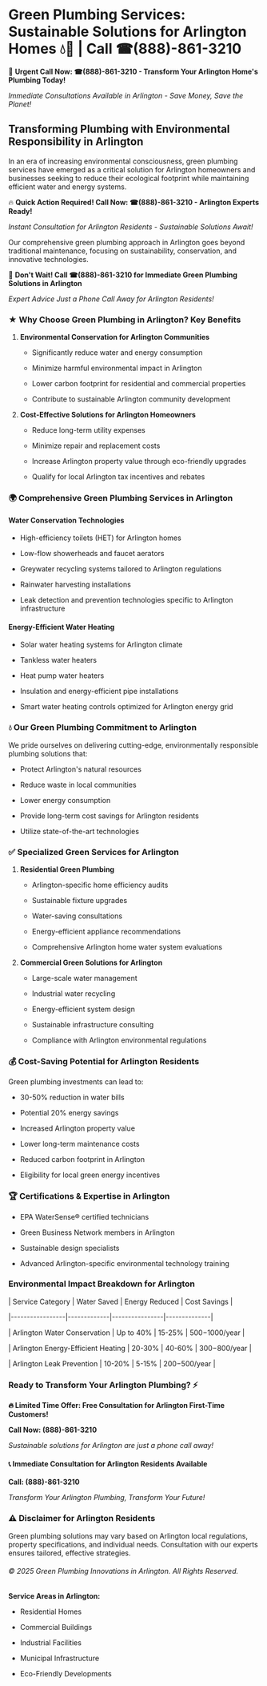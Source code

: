 # Green Plumbing Services: Sustainable Solutions for Arlington Homes 💧🌿 | Call ☎(888)-861-3210

🚨 **Urgent Call Now: ☎(888)-861-3210 - Transform Your Arlington Home's Plumbing Today!**
*Immediate Consultations Available in Arlington - Save Money, Save the Planet!*

## Transforming Plumbing with Environmental Responsibility in Arlington

In an era of increasing environmental consciousness, green plumbing services have emerged as a critical solution for Arlington homeowners and businesses seeking to reduce their ecological footprint while maintaining efficient water and energy systems. 

🔥 **Quick Action Required! Call Now: ☎(888)-861-3210 - Arlington Experts Ready!**
*Instant Consultation for Arlington Residents - Sustainable Solutions Await!*

Our comprehensive green plumbing approach in Arlington goes beyond traditional maintenance, focusing on sustainability, conservation, and innovative technologies.

🚨 **Don't Wait! Call ☎(888)-861-3210 for Immediate Green Plumbing Solutions in Arlington**
*Expert Advice Just a Phone Call Away for Arlington Residents!*

### ★ Why Choose Green Plumbing in Arlington? Key Benefits

1. **Environmental Conservation for Arlington Communities** 
   - Significantly reduce water and energy consumption
   - Minimize harmful environmental impact in Arlington
   - Lower carbon footprint for residential and commercial properties
   - Contribute to sustainable Arlington community development

2. **Cost-Effective Solutions for Arlington Homeowners** 
   - Reduce long-term utility expenses
   - Minimize repair and replacement costs
   - Increase Arlington property value through eco-friendly upgrades
   - Qualify for local Arlington tax incentives and rebates

### 🌍 Comprehensive Green Plumbing Services in Arlington

#### Water Conservation Technologies
- High-efficiency toilets (HET) for Arlington homes
- Low-flow showerheads and faucet aerators
- Greywater recycling systems tailored to Arlington regulations
- Rainwater harvesting installations
- Leak detection and prevention technologies specific to Arlington infrastructure

#### Energy-Efficient Water Heating
- Solar water heating systems for Arlington climate
- Tankless water heaters
- Heat pump water heaters
- Insulation and energy-efficient pipe installations
- Smart water heating controls optimized for Arlington energy grid

### 💧 Our Green Plumbing Commitment to Arlington

We pride ourselves on delivering cutting-edge, environmentally responsible plumbing solutions that:
- Protect Arlington's natural resources
- Reduce waste in local communities
- Lower energy consumption
- Provide long-term cost savings for Arlington residents
- Utilize state-of-the-art technologies

### ✅ Specialized Green Services for Arlington

1. **Residential Green Plumbing**
   - Arlington-specific home efficiency audits
   - Sustainable fixture upgrades
   - Water-saving consultations
   - Energy-efficient appliance recommendations
   - Comprehensive Arlington home water system evaluations

2. **Commercial Green Solutions for Arlington**
   - Large-scale water management
   - Industrial water recycling
   - Energy-efficient system design
   - Sustainable infrastructure consulting
   - Compliance with Arlington environmental regulations

### 💰 Cost-Saving Potential for Arlington Residents

Green plumbing investments can lead to:
- 30-50% reduction in water bills
- Potential 20% energy savings
- Increased Arlington property value
- Lower long-term maintenance costs
- Reduced carbon footprint in Arlington
- Eligibility for local green energy incentives

### 🏆 Certifications & Expertise in Arlington

- EPA WaterSense® certified technicians
- Green Business Network members in Arlington
- Sustainable design specialists
- Advanced Arlington-specific environmental technology training

### Environmental Impact Breakdown for Arlington

| Service Category | Water Saved | Energy Reduced | Cost Savings |
|-----------------|-------------|----------------|--------------|
| Arlington Water Conservation | Up to 40% | 15-25% | $500-$1000/year |
| Arlington Energy-Efficient Heating | 20-30% | 40-60% | $300-$800/year |
| Arlington Leak Prevention | 10-20% | 5-15% | $200-$500/year |

### Ready to Transform Your Arlington Plumbing? ⚡

**🔥 Limited Time Offer: Free Consultation for Arlington First-Time Customers!**

**Call Now: (888)-861-3210**
*Sustainable solutions for Arlington are just a phone call away!*

#### 📞 Immediate Consultation for Arlington Residents Available

**Call: (888)-861-3210**
*Transform Your Arlington Plumbing, Transform Your Future!*

### ⚠️ Disclaimer for Arlington Residents

Green plumbing solutions may vary based on Arlington local regulations, property specifications, and individual needs. Consultation with our experts ensures tailored, effective strategies.

###### © 2025 Green Plumbing Innovations in Arlington. All Rights Reserved.

**Service Areas in Arlington:** 
- Residential Homes
- Commercial Buildings
- Industrial Facilities
- Municipal Infrastructure
- Eco-Friendly Developments